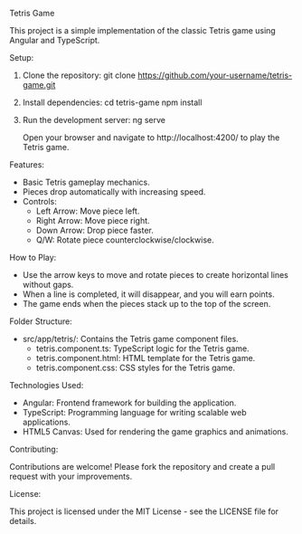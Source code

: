 Tetris Game

This project is a simple implementation of the classic Tetris game using Angular and TypeScript.

Setup:

1. Clone the repository:
   git clone https://github.com/your-username/tetris-game.git

2. Install dependencies:
   cd tetris-game
   npm install

3. Run the development server:
   ng serve

   Open your browser and navigate to http://localhost:4200/ to play the Tetris game.

Features:

- Basic Tetris gameplay mechanics.
- Pieces drop automatically with increasing speed.
- Controls:
    - Left Arrow: Move piece left.
    - Right Arrow: Move piece right.
    - Down Arrow: Drop piece faster.
    - Q/W: Rotate piece counterclockwise/clockwise.

How to Play:

- Use the arrow keys to move and rotate pieces to create horizontal lines without gaps.
- When a line is completed, it will disappear, and you will earn points.
- The game ends when the pieces stack up to the top of the screen.

Folder Structure:

- src/app/tetris/: Contains the Tetris game component files.
    - tetris.component.ts: TypeScript logic for the Tetris game.
    - tetris.component.html: HTML template for the Tetris game.
    - tetris.component.css: CSS styles for the Tetris game.

Technologies Used:

- Angular: Frontend framework for building the application.
- TypeScript: Programming language for writing scalable web applications.
- HTML5 Canvas: Used for rendering the game graphics and animations.

Contributing:

Contributions are welcome! Please fork the repository and create a pull request with your improvements.

License:

This project is licensed under the MIT License - see the LICENSE file for details.
